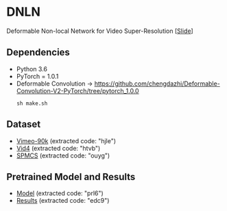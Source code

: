 # DNLN
Deformable Non-local Network for Video Super-Resolution  [[Slide](https://raw.githubusercontent.com/wh1h/ppt/master/Deformable%20Non-local%20Network%20for%20Video%20Super-Resolution.pptx)]

## Dependencies
* Python 3.6
* PyTorch = 1.0.1
* Deformable Convolution -> https://github.com/chengdazhi/Deformable-Convolution-V2-PyTorch/tree/pytorch_1.0.0
  ```Shell
  sh make.sh
  ```

## Dataset
* [Vimeo-90k](https://pan.baidu.com/s/1WdQTorJmzAdRgh8sS7B3bw)     (extracted code: "hjle")
* [Vid4](https://pan.baidu.com/s/1XG94zpYsXX5nh0x1oAfF9g)     (extracted code: "htvb")
* [SPMCS](https://pan.baidu.com/s/1eW5dc0-K8NPmsDen-W71LA)     (extracted code: "ouyg")

## Pretrained Model and Results
* [Model](https://pan.baidu.com/s/19mJk6hhNBFbIrgAkTV2hrw)     (extracted code: "prl6")
* [Results](https://pan.baidu.com/s/1EENItA20La5P6aVZmybpTg)     (extracted code: "edc9")
